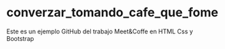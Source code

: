 # converzar_tomando_cafe_que_fome
Este es un ejemplo GitHub del trabajo Meet&amp;Coffe en HTML Css y Bootstrap

